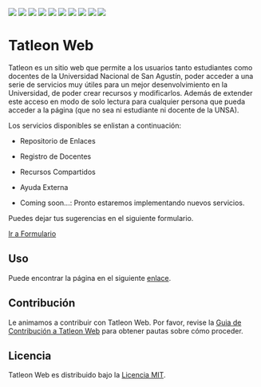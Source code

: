 ![](https://img.shields.io/github/v/release/Jack-Christopher/Tatleon-Web) ![](https://img.shields.io/badge/license-MIT-green) ![](https://img.shields.io/github/commit-activity/y/Jack-Christopher/Tatleon-Web) ![](https://img.shields.io/github/contributors/Jack-Christopher/Tatleon-Web) ![](https://img.shields.io/github/last-commit/Jack-Christopher/Tatleon-Web) ![](https://img.shields.io/github/issues/Jack-Christopher/Tatleon-Web) ![](https://img.shields.io/github/issues-pr/Jack-Christopher/Tatleon-Web) ![](https://img.shields.io/github/languages/code-size/Jack-Christopher/Tatleon-Web) ![](https://img.shields.io/tokei/lines/github/Jack-Christopher/Tatleon-Web) ![](https://img.shields.io/github/stars/Jack-Christopher/Tatleon-Web?style=social)

Tatleon Web
=========

Tatleon es un sitio web que permite a los usuarios tanto estudiantes como docentes de la Universidad Nacional de San Agustín, poder acceder a una serie de servicios muy útiles para un mejor desenvolvimiento en la Universidad, de poder crear recursos y modificarlos. Además de extender este acceso en modo de solo lectura para cualquier persona que pueda acceder a la página (que no sea ni estudiante ni docente de la UNSA).



Los servicios disponibles se enlistan a continuación:  

* Repositorio de Enlaces

* Registro de Docentes

* Recursos Compartidos

* Ayuda Externa

* Coming soon...: Pronto estaremos implementando nuevos servicios.

  

Puedes dejar tus sugerencias en el siguiente formulario.

[Ir a Formulario](https://forms.gle/ypVaTyf5dG8BZHtL6)


## Uso
Puede encontrar la página en el siguiente [enlace](http://www.tatleon.ultihost.net/).

## Contribución

Le animamos a contribuir con Tatleon Web. Por favor, revise la
[Guia de Contribución a Tatleon Web](https://github.com/Jack-Christopher/Tatleon-Web/blob/master/CONTRIBUTING.md) para obtener pautas sobre cómo proceder.

## Licencia

Tatleon Web es distribuido bajo la [Licencia MIT](https://opensource.org/licenses/MIT).